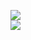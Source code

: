 [![](https://img.shields.io/badge/Made%20With-Github%20Spray-lightgrey.svg?style=for-the-badge&logo=github)](https://github.com/Annihil/github-spray#24057)  
[![](https://i.imgur.com/2DrTn0Z.gif)](https://github.com/Annihil/github-spray)